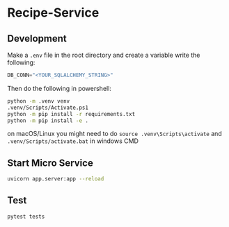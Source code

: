 # Recipe-Service


## Development

Make a `.env` file in the root directory and create a variable write the following:
```python
DB_CONN="<YOUR_SQLALCHEMY_STRING>"
```

Then do the following in powershell:

```sh
python -m .venv venv
.venv/Scripts/Activate.ps1
python -m pip install -r requirements.txt
python -m pip install -e .
```

on macOS/Linux you might need to do `source .venv\Scripts\activate` and `.venv/Scripts/activate.bat` in windows CMD

## Start Micro Service
```sh
uvicorn app.server:app --reload
```

## Test
```sh
pytest tests
```
